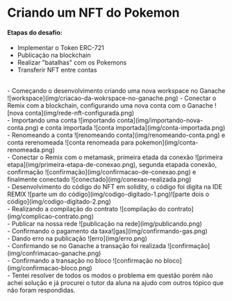# Criando um NFT do Pokemon

#### Etapas do desafio:
- Implementar o Token ERC-721
- Publicação na blockchain
- Realizar "batalhas" com os Pokemons
- Transferir NFT entre contas

<br>
- Começando o desenvolvimento criando uma nova workspace no Ganache ![workspace](img/criacao-da-wokrspace-no-ganache.png)
- Conectar o Remix com a blockchain, configurando uma nova conta com o Ganache ![nova conta](img/rede-nft-configurada.png)<br>
- Importando uma conta ![importando conta](img/importando-nova-conta.png) e conta importada ![conta importada](img/conta-importada.png)<br>
- Renomeando a conta ![renomeando conta](img/renomeando-conta.png) e conta rerenomeada ![conta renomeada para pokemon](img/conta-renomeada.png)<br>
- Conectar o Remix com o metamask, primeira etada da conexão ![primeira etapa](img/primeira-etapa-de-conexao.png), segunda etapada conexão, confirmação ![confirmação](img/confirmacao-de-conexao.png) e finalmente conectado ![conectado](img/conexao-realizada.png)<br>
- Desenvolvimento do código do NFT em solidity, o código foi digita na IDE REMIX ![parte um do código](img/codigo-digitado-1.png)![parte dois o código](img/codigo-digitado-2.png)<br>
- Realizando a compilação do contrato ![compilação do contrato](img/complicao-contrato.png)<br>
- Publicar na nossa rede ![publicação na rede](img/publicando.png)<br>
- Confirmando o pagamento da taxa![gas](img/confirmando-gas.png)<br>
- Dando erro na publicação ![erro](img/erro.png)<br>
- Confirmando se no Ganache a transação foi realizada ![confirmação](img/confrimacao-ganache.png)<br>
- Confirmando a transação no bloco ![confirmação no bloco](img/confirmacao-bloco.png)<br>
- Tentei resolver de todos os modos o problema em questão porém não achei solução e já procurei o tutor da aluna na ajudo com outros tópico que não foram respondidas.
